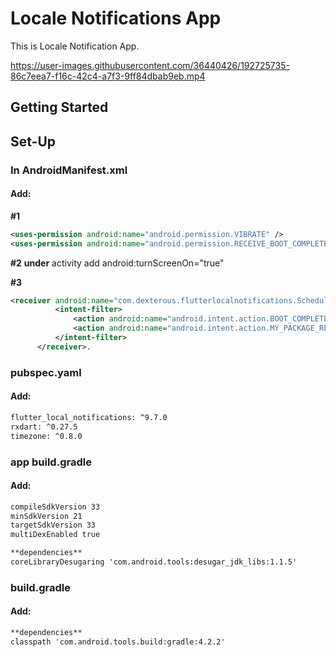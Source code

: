 # Locale Notifications App

This is Locale Notification App.


https://user-images.githubusercontent.com/36440426/192725735-86c7eea7-f16c-42c4-a7f3-9ff84dbab9eb.mp4


## Getting Started

## Set-Up

### In AndroidManifest.xml

#### Add:

**#1**
 ```xml
 <uses-permission android:name="android.permission.VIBRATE" />
 <uses-permission android:name="android.permission.RECEIVE_BOOT_COMPLETED"/>
```

**#2**
 **under**  activity add
                   android:turnScreenOn="true"
           
**#3**
 ```xml
<receiver android:name="com.dexterous.flutterlocalnotifications.ScheduledNotificationBootReceiver">
           <intent-filter>
               <action android:name="android.intent.action.BOOT_COMPLETED"/>
               <action android:name="android.intent.action.MY_PACKAGE_REPLACED"/>
           </intent-filter>
       </receiver>.
```
### pubspec.yaml

#### Add:
```xml 
flutter_local_notifications: ^9.7.0
rxdart: ^0.27.5
timezone: ^0.8.0
```
### app build.gradle
#### Add:
```xml
compileSdkVersion 33
minSdkVersion 21
targetSdkVersion 33
multiDexEnabled true

**dependencies**
coreLibraryDesugaring 'com.android.tools:desugar_jdk_libs:1.1.5'
```
### build.gradle
#### Add:
```xml
**dependencies**
classpath 'com.android.tools.build:gradle:4.2.2'
```
